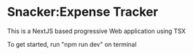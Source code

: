 # Snacker:Expense Tracker

This is a NextJS based progressive Web application using TSX

To get started, run "npm run dev" on terminal
